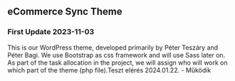 ## eCommerce Sync Theme

### First Update 2023-11-03

This is our WordPress theme, developed primarily by Péter Teszáry and Péter Bagi. We use Bootstrap as css framework and will use Sass later on. As part of the task allocation in the project, we will assign who will work on which part of the theme (php file).Teszt elérés 2024.01.22. - Működik